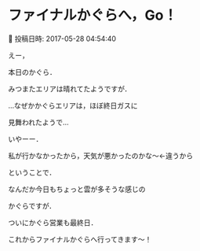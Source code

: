 # ファイナルかぐらへ，Go！

📅 投稿日時: 2017-05-28 04:54:40

えー，


本日のかぐら．


みつまたエリアは晴れてたようですが．


…なぜかかぐらエリアは，ほぼ終日ガスに


見舞われたようで…





いやーー．


私が行かなかったから，天気が悪かったのかな～←違うから





ということで．


なんだか今日もちょっと雲が多そうな感じの


かぐらですが．


ついにかぐら営業も最終日．


これからファイナルかぐらへ行ってきます～！

